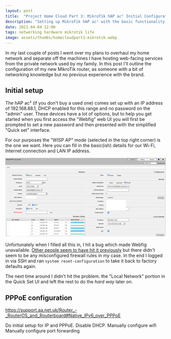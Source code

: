 ```yaml
---
layout: post
title:  "Project Home Cloud Part 3: MikroTik hAP ac² Initial Configuration"
description: "Setting up MikroTik hAP ac² with the basic functionality to replace my ISP provided router."
date: 2021-04-04 12:00
tags: networking hardware mikrotik life
image: assets/thumbs/homecloudpart1-mikrotik.webp
---
```


In my last couple of posts I went over my plans to overhaul my home network and separate off the machines I have hosting web-facing services from the private network used by my family. In this post I'll outline the configuration of my new MikroTik router, as someone with a bit of networking knowledge but no previous experience with the brand.

## Initial setup

The hAP ac² (if you don't buy a used one) comes set up with an IP address of 192.168.88.1, DHCP enabled for this range and no password on the "admin" user. These devices have a lot of options, but to help you get started when you first access the "Webfig" web UI you will first be prompted to set a new password and then presented with the simplified "Quick set" interface.

For our purposes the "WISP AP" mode (selected in the top right corner) is the one we want. Here you can fill in the basic(ish) details for our Wi-Fi, Internet connection and LAN IP address. 

[![Quick Connect UI](/assets/thumbs/homecloudpart3-quickset.webp)](/assets/homecloudpart3-quickset.webp)

Unfortunately when I filled all this in, I hit a bug which made Webfig unavailable. [Other people seem to have hit it previously](https://forum.mikrotik.com/viewtopic.php?t=147568) but there didn't seem to be any misconfigured firewall rules in my case. In the end I logged in via SSH and ran `system reset-configuration` to take it back to factory defaults again.

The next time around I didn't hit the problem.  the "Local Network" portion in the Quick Set UI and left the rest to do the *hard way* later on.

## PPPoE configuration
 
https://support.aa.net.uk/Router_-_RouterOS_and_Routerboard#Native_IPv6_over_PPPoE


Do initial setup for IP and PPPoE. Disable DHCP.
Manually configure wifi
Manually configure port forwarding

